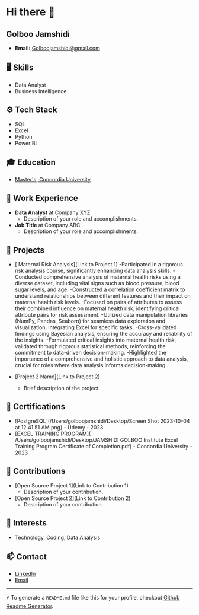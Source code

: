 # Hi there 👋
## Golboo Jamshidi

- **Email:** Golboojamshidi@gmail.com

## 🖥 Skills
- Data Analyst
- Business Intelligence

## ⚙️ Tech Stack
- SQL
- Excel
- Python
- Power BI

## 🎓 Education
- [Master's, Concordia University](https://www.concordia.ca/)

## 💼 Work Experience
- **Data Analyst** at Company XYZ
  - Description of your role and accomplishments.
- **Job Title** at Company ABC
  - Description of your role and accomplishments.

## 🚀 Projects
- [ Maternal Risk Analysis](Link to Project 1)
  -Participated in a rigorous risk analysis course, significantly enhancing data analysis skills.
  -Conducted comprehensive analysis of maternal health risks using a diverse dataset, including vital signs such as blood pressure, blood sugar levels, and age.
  -Constructed a correlation coefficient matrix to understand relationships between different features and their impact on maternal health risk levels.
  -Focused on pairs of attributes to assess their combined influence on maternal health risk, identifying critical attribute pairs for risk assessment.
  -Utilized data manipulation libraries (NumPy, Pandas, Seaborn) for seamless data exploration and visualization, integrating Excel for specific tasks.
  -Cross-validated findings using Bayesian analysis, ensuring the accuracy and reliability of the insights.
  -Formulated critical insights into maternal health risk, validated through rigorous statistical methods, reinforcing the commitment to data-driven decision-making.
  -Highlighted the importance of a comprehensive and holistic approach to data analysis, crucial for roles where data analysis informs decision-making..
- [Project 2 Name](Link to Project 2)
  
  - Brief description of the project.

## 🏅 Certifications
- [PostgreSQL](/Users/golboojamshidi/Desktop/Screen Shot 2023-10-04 at 12.41.51 AM.png) - Udemy - 2023
- [EXCEL TRAINING PROGRAM]( /Users/golboojamshidi/Desktop/JAMSHIDI GOLBOO Institute Excel Training Program Certificate of Completion.pdf) - Concordia University  - 2023

## 🤝 Contributions
- [Open Source Project 1](Link to Contribution 1)
  - Description of your contribution.
- [Open Source Project 2](Link to Contribution 2)
  - Description of your contribution.

## 💬 Interests
- Technology, Coding, Data Analysis



## 📫 Contact
- [LinkedIn](www.linkedin.com/in/golboo-jamshidi)
- [Email](Golboojamshidi@gmail.com)




---
:zap: To generate a `README.md` file like this for your profile, checkout [Github Readme Generator](https://hejazizo-github-profile-readme-srcstreamlit-app-i6skm7.streamlit.app/).
